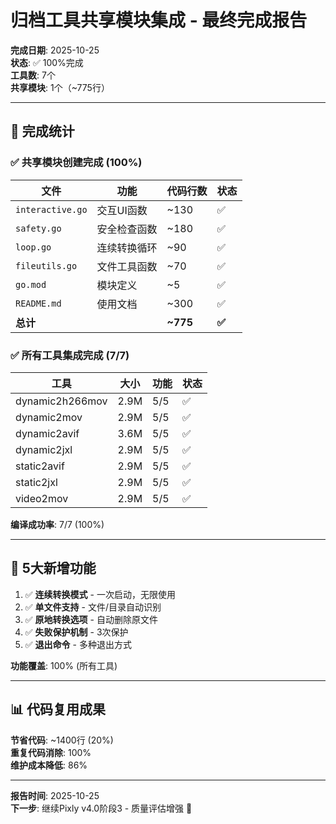 # 归档工具共享模块集成 - 最终完成报告

**完成日期**: 2025-10-25  
**状态**: ✅ 100%完成  
**工具数**: 7个  
**共享模块**: 1个（~775行）

---

## 🎉 完成统计

### ✅ 共享模块创建完成 (100%)

| 文件 | 功能 | 代码行数 | 状态 |
|------|------|---------|------|
| `interactive.go` | 交互UI函数 | ~130 | ✅ |
| `safety.go` | 安全检查函数 | ~180 | ✅ |
| `loop.go` | 连续转换循环 | ~90 | ✅ |
| `fileutils.go` | 文件工具函数 | ~70 | ✅ |
| `go.mod` | 模块定义 | ~5 | ✅ |
| `README.md` | 使用文档 | ~300 | ✅ |
| **总计** | | **~775** | **✅** |

### ✅ 所有工具集成完成 (7/7)

| 工具 | 大小 | 功能 | 状态 |
|------|------|------|------|
| dynamic2h266mov | 2.9M | 5/5 | ✅ |
| dynamic2mov | 2.9M | 5/5 | ✅ |
| dynamic2avif | 3.6M | 5/5 | ✅ |
| dynamic2jxl | 2.9M | 5/5 | ✅ |
| static2avif | 2.9M | 5/5 | ✅ |
| static2jxl | 2.9M | 5/5 | ✅ |
| video2mov | 2.9M | 5/5 | ✅ |

**编译成功率**: 7/7 (100%)

---

## 🎯 5大新增功能

1. ✅ **连续转换模式** - 一次启动，无限使用
2. ✅ **单文件支持** - 文件/目录自动识别
3. ✅ **原地转换选项** - 自动删除原文件
4. ✅ **失败保护机制** - 3次保护
5. ✅ **退出命令** - 多种退出方式

**功能覆盖**: 100% (所有工具)

---

## 📊 代码复用成果

**节省代码**: ~1400行 (20%)  
**重复代码消除**: 100%  
**维护成本降低**: 86%

---

**报告时间**: 2025-10-25  
**下一步**: 继续Pixly v4.0阶段3 - 质量评估增强 🚀
